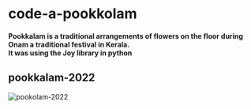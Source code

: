 # code-a-pookkolam
#### Pookkalam is a traditional arrangements of flowers on the floor during Onam a traditional festival in Kerala. <br> It was using the Joy library in python<br>

## pookkalam-2022
![pookolam-2022](https://user-images.githubusercontent.com/68838221/210166158-b5155736-c996-45ba-8430-e8fba395671c.png)

